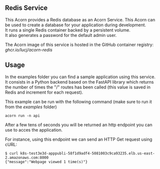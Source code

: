 ## Redis Service

This Acorn provides a Redis database as an Acorn Service. This Acorn can be used to create a database for your application during development.  
It runs a single Redis container backed by a persistent volume.  
It also generates a password for the default admin user.

The Acorn image of this service is hosted in the GitHub container registry: *ghcr.io/lucj/acorn-redis*

## Usage

In the examples folder you can find a sample application using this service. It consists in a Python backend based on the FastAPI library which returns the number of times the "/" routes has been called (this value is saved in Redis and increment for each request).

This example can be run with the following command (make sure to run it from the *examples* folder)

```
acorn run -n api
```

After a few tens of seconds you will be returned an http endpoint you can use to acces the application. 

For instance, using this endpoint we can send an HTTP Get request using cURL:

```
$ curl k8s-test3e3d-apppubli-58f1d9adf4-5081003c9ca93235.elb.us-east-2.amazonaws.com:8000
{"message":"Webpage viewed 1 time(s)"}
```